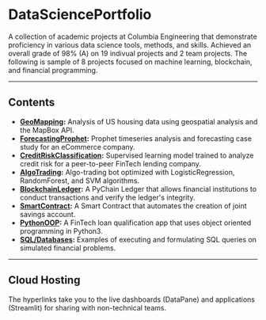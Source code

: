 # DataSciencePortfolio

A collection of academic projects at Columbia Engineering that demonstrate proficiency in various data science tools, methods, and skills. Achieved an overall grade of 98% (A) on 19 indivual projects and 2 team projects. The following is sample of 8 projects focused on machine learning, blockchain, and financial programming.

---

## Contents
- **[GeoMapping](https://datapane.com/reports/63OXrW7/san-francisco-housing-analysis/):** Analysis of US housing data using geospatial analysis and the MapBox API.
- **[ForecastingProphet](https://datapane.com/reports/0AEvM03/sales-forecasting-for-ecommerce/):** Prophet timeseries analysis and forecasting case study for an eCommerce company.
- **[CreditRiskClassification](https://datapane.com/reports/XkndJK3/credit-risk-classification-report/):** Supervised learning model trained to analyze credit risk for a peer-to-peer FinTech lending company.
- **[AlgoTrading](https://github.com/Pac1226/DataSciencePortfolio/tree/main/AlgoTradingSupervisedLearning):** Algo-trading bot optimized with LogisticRegression, RandomForest, and SVM algorithms.
- **[BlockchainLedger](https://github.com/Pac1226/DataSciencePortfolio/tree/main/BlockchainLedgerPyChain):** A PyChain Ledger that allows financial institutions to conduct transactions and verify the ledger's integrity.
- **[SmartContract](https://github.com/Pac1226/DataSciencePortfolio/blob/main/SmartContractSolidity/joint_savings.sol):** A Smart Contract that automates the creation of joint savings account.
- **[PythonOOP](https://github.com/Pac1226/DataSciencePortfolio/tree/main/FinTechPythonOOP):** A FinTech loan qualification app that uses object oriented programming in Python3.
- **[SQL/Databases](https://github.com/Pac1226/DataSciencePortfolio/tree/main/DatabasesSQL):** Examples of executing and formulating SQL queries on simulated financial problems.
---

## Cloud Hosting

The hyperlinks take you to the live dashboards (DataPane) and applications (Streamlit) for sharing with non-technical teams.
